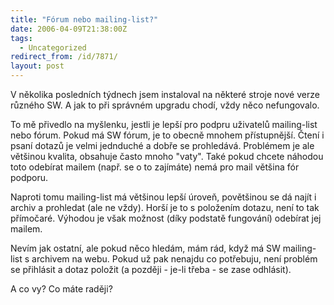 ```yaml
---
title: "Fórum nebo mailing-list?"
date: 2006-04-09T21:38:00Z
tags:
  - Uncategorized
redirect_from: /id/7871/
layout: post
---
```

V několika posledních týdnech jsem instaloval na některé stroje nové verze různého SW. A jak to při správném upgradu chodí, vždy něco nefungovalo.

To mě přivedlo na myšlenku, jestli je lepší pro podpru uživatelů mailing-list nebo fórum. Pokud má SW fórum, je to obecně mnohem přístupnější. Čtení i psaní dotazů je velmi jednduché a dobře se prohledává. Problémem je ale většinou kvalita, obsahuje často mnoho "vaty". Také pokud chcete náhodou toto odebírat mailem (např. se o to zajímáte) nemá pro mail většina fór podporu.

Naproti tomu mailing-list má většinou lepší úroveň, povětšinou se dá najít i archiv a prohledat (ale ne vždy). Horší je to s položením dotazu, není to tak přímočaré. Výhodou je však možnost (díky podstatě fungování) odebírat jej mailem.

Nevím jak ostatní, ale pokud něco hledám, mám rád, když má SW mailing-list s archivem na webu. Pokud už pak nenajdu co potřebuju, není problém se přihlásit a dotaz položit (a později - je-li třeba - se zase odhlásit).

A co vy? Co máte raději?